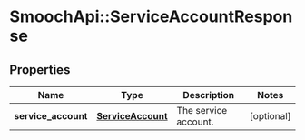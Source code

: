# SmoochApi::ServiceAccountResponse

## Properties
Name | Type | Description | Notes
------------ | ------------- | ------------- | -------------
**service_account** | [**ServiceAccount**](ServiceAccount.md) | The service account. | [optional] 


